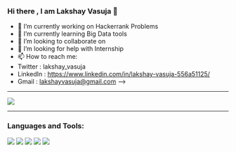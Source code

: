 ### Hi there , I am Lakshay Vasuja 👋

- 🔭 I’m currently working on Hackerrank Problems
- 🌱 I’m currently learning  Big Data tools
- 👯 I’m looking to collaborate on 
- 🤔 I’m looking for help with Internship 
- 📫 How to reach me: 
- Twitter : lakshay_vasuja
- LinkedIn : https://www.linkedin.com/in/lakshay-vasuja-556a51125/ 
- Gmail : lakshayvasuja@gmail.com
-->
------------------------------

<img src="https://github-readme-stats.vercel.app/api?username=Lakshay1912&&show_icons=true&title_color=ffffff&icon_color=bb2acf&text_color=daf7dc&bg_color=151515">

-----------------------------

### Languages and Tools:

<img src="https://camo.githubusercontent.com/4f5dce6f2e6e5a4f82b5549f32cfbf0d53f9d2cd23b6a16cbfc6424984ea1b68/68747470733a2f2f696d672e69636f6e73382e636f6d2f636f6c6f722f32782f6769742e706e67">    <img src="https://camo.githubusercontent.com/8a8cd69ed5b1ad0cf4b668240056834f2f5ed899724feeea14b78fd5cd46db26/68747470733a2f2f696d672e69636f6e73382e636f6d2f636f6c6f722f32782f632d706c75732d706c75732d6c6f676f2e706e67">    <img src="https://camo.githubusercontent.com/01a4111afcf1b80bd14ced37bfec0b72d5279dd6761b26d5cc3077fa84d0ffbe/68747470733a2f2f696d672e69636f6e73382e636f6d2f636f6c6f722f32782f707974686f6e2e706e67">    <img src="https://camo.githubusercontent.com/7972de81e4b01c35c2830899c46de2bafb7ad8e935eeecc086639461badfde75/68747470733a2f2f696d672e69636f6e73382e636f6d2f636f6c6f722f32782f632d70726f6772616d6d696e672e706e67">    <img src="https://camo.githubusercontent.com/64d3fff70dcf8e06d9edec85e3e2ac15e0cb026c3317e5afe9377cd49ea4fc23/68747470733a2f2f696d672e69636f6e73382e636f6d2f636f6c6f722f32782f73716c2e706e67">

<br />
<br />
